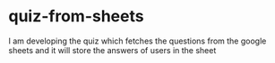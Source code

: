 # quiz-from-sheets
I am developing the quiz which fetches the questions from the google sheets and it will store the answers of users in the sheet
